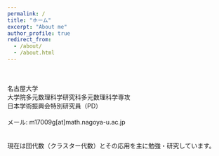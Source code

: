```yaml
---
permalink: /
title: "ホーム"
excerpt: "About me"
author_profile: true
redirect_from: 
  - /about/
  - /about.html
---
```

<br><br>
名古屋大学<br>
大学院多元数理科学研究科多元数理科学専攻<br>
日本学術振興会特別研究員（PD）<br>
<br>
メール: m17009g[at]math.nagoya-u.ac.jp<br>
<br>
<br>
現在は団代数（クラスター代数）とその応用を主に勉強・研究しています。
